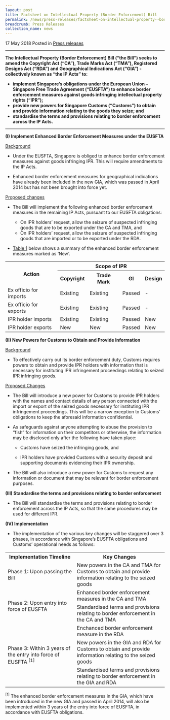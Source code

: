 ```yaml
---
layout: post
title: Factsheet on Intellectual Property (Border Enforcement) Bill
permalink: /news/press-releases/factsheet-on-intellectual-property--border-enforcement--bill
breadcrumb: Press Releases
collection_name: news
---
```


17 May 2018 Posted in [Press releases](/news/press-releases)

---

**The Intellectual Property (Border Enforcement) Bill (“the Bill”) seeks to amend the Copyright Act (“CA”), Trade Marks Act (“TMA”), Registered Designs Act (“RDA”) and Geographical Indications Act (“GIA”) - collectively known as “the IP Acts” to:**
* **implement Singapore’s obligations under the European Union – Singapore Free Trade Agreement (“EUSFTA”) to enhance border enforcement measures against goods infringing intellectual property rights (“IPR”);**
* **provide new powers for Singapore Customs (“Customs”) to obtain and provide information relating to the goods they seize; and**
* **standardise the terms and provisions relating to border enforcement across the IP Acts.**  
  
---

**(I) Implement Enhanced Border Enforcement Measures under the EUSFTA**


<u>Background</u>

* Under the EUSFTA, Singapore is obliged to enhance border enforcement measures against goods infringing IPR. This will require amendments to the IP Acts.
 

* Enhanced border enforcement measures for geographical indications have already been included in the new GIA, which was passed in April 2014 but has not been brought into force yet.


<u>Proposed changes</u>

* The Bill will implement the following enhanced border enforcement measures in the remaining IP Acts, pursuant to our EUSFTA obligations:

    * On IPR holders’ request, allow the seizure of suspected infringing goods that are to be exported under the CA and TMA, and
    * On IPR holders’ request, allow the seizure of suspected infringing goods that are imported or to be exported under the RDA.
    
* <u>Table 1</u> below shows a summary of the enhanced border enforcement measures marked as ‘New’.  


<table class="table-h">
<tr>
    <th rowspan="2">Action</th>
    <th colspan="4">Scope of IPR</th>
  </tr>
  <tr>
  <th>Copyright</th>
  <th>Trade Mark</th>
  <th>GI</th>
  <th>Design</th>
  </tr>
  <tr>
    <td>Ex officio for imports</td>
    <td>Existing</td>
    <td>Existing</td>
    <td>Passed</td>
    <td>-</td>  
  </tr>
  <tr>
    <td>Ex officio for exports</td>
    <td>Existing</td>
    <td>Existing</td>
    <td>Passed</td>
    <td>-</td>
  </tr>
  <tr>
    <td>IPR holder imports</td>
    <td>Existing</td>
    <td>Existing</td>
    <td>Passed</td>
    <td>New</td>
  </tr>
  <tr>
    <td>IPR holder exports</td>
    <td>New</td>
    <td>New</td>
    <td>Passed</td>
    <td>New</td>
  </tr>
</table>
  
  


**(II) New Powers for Customs to Obtain and Provide Information**

<u>Background</u>

* To effectively carry out its border enforcement duty, Customs requires powers to obtain and provide IPR holders with information that is necessary for instituting IPR infringement proceedings relating to seized IPR infringing goods.

<u>Proposed Changes</u>

* The Bill will introduce a new power for Customs to provide IPR holders with the names and contact details of any person connected with the import or export of the seized goods necessary for instituting IPR infringement proceedings. This will be a narrow exception to Customs’ obligations to keep the aforesaid information confidential.

* As safeguards against anyone attempting to abuse the provision to “fish” for information on their competitors or otherwise, the information may be disclosed only after the following have taken place:

    * Customs have seized the infringing goods, and
    
    * IPR holders have provided Customs with a security deposit and supporting documents evidencing their IPR ownership.
    
    
* The Bill will also introduce a new power for Customs to request any information or document that may be relevant for border enforcement purposes.

**(III) Standardise the terms and provisions relating to border enforcement**

* The Bill will standardise the terms and provisions relating to border enforcement across the IP Acts, so that the same procedures may be used for different IPR.

**(IV) Implementation**

* The implementation of the various key changes will be staggered over 3 phases, in accordance with Singapore’s EUSFTA obligations and Customs’ operational needs as follows:


<table class="table-h">
<tr>
<th>Implementation Timeline</th>
<th>Key Changes</th>
</tr>

<tr>
<td>Phase 1: Upon passing the Bill</td>
<td>New powers in the CA and TMA for Customs to obtain and provide information relating to the seized goods</td>
</tr>

<tr>
<td rowspan="2">Phase 2: Upon entry into force of EUSFTA</td>
<td>Enhanced border enforcement measures in the CA and TMA</td>

</tr>
<tr>
<td>Standardised terms and provisions relating to border enforcement in the CA and TMA</td>
</tr>


<tr>
<td rowspan="3"> Phase 3: Within 3 years of the entry into force of EUSFTA <sup>[1]</sup>  </td>


<td>Enchanced border enforcement measure in the RDA</td>
</tr>
<tr>
<td>New powers in the GIA and RDA for Customs to obtain and provide information relating to the seized goods</td>
</tr>


<tr>
<td>Standardised terms and provisions relating to border enforcement in the GIA and RDA</td>
</tr>


</table>


<sup>[1]</sup> The enhanced border enforcement measures in the GIA, which have been introduced in the new GIA and passed in April 2014, will also be implemented within 3 years of the entry into force of EUSFTA, in accordance with EUSFTA obligations.



